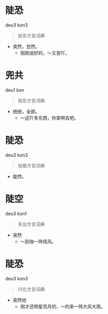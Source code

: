 # 陡恐
deu3 kon3
> 如东方言词典
- 突然，忽然。
  - 刚刚说好的，～又变吖。

# 兜共
deu1 kon
> 如东方言词典
- 统统，全部。
  - ～这吖多东西，你拿啊去吧。

# 陡恐
deu3 kon3
> 如皋方言词典
- 陡然。

# 陡空
deu3 kon1
> 东台方言词典
- 突然
  - ～刮咖一阵怪风。

# 陡恐
deu3 kon3
> 兴化方言词典
- 突然地
  - 刚才还明星亮月的，～的来一阵大风大雨。
